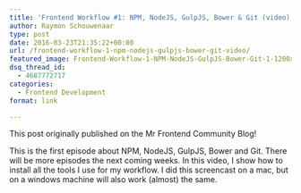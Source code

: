```yaml
---
title: 'Frontend Workflow #1: NPM, NodeJS, GulpJS, Bower & Git (video)'
author: Raymon Schouwenaar
type: post
date: 2016-03-23T21:35:22+00:00
url: /frontend-workflow-1-npm-nodejs-gulpjs-bower-git-video/
featured_image: Frontend-Workflow-1-NPM-NodeJS-GulpJS-Bower-Git-1-1200x750.jpg
dsq_thread_id:
  - 4687772717
categories:
  - Frontend Development
format: link

---
```

This post originally published on the Mr Frontend Community Blog!

This is the first episode about NPM, NodeJS, GulpJS, Bower and Git. There will be more episodes the next coming weeks. In this video, I show how to install all the tools I use for my workflow. I did this screencast on a mac, but on a windows machine will also work (almost) the same.
